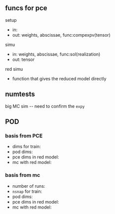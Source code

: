 funcs for pce
---

setup
 * in: 
 * out: weights, abscissae, func:compexpv(tensor)

simu
 * in: weights, abscissae, func:sol(realization)
 * out: tensor

red simu
 * function that gives the reduced model directly

numtests
---

big MC sim -- need to confirm the `expy`

## POD

### basis from PCE

 * dims for train: 
 * pod dims:
 * pce dims in red model:
 * mc with red model:

### basis from mc

 * number of runs: 
 * `nsnap` for train:
 * pod dims:
 * pce dims in red model:
 * mc with red model:
